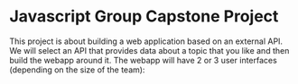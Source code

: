 # Javascript Group Capstone Project
This project is about building a web application based on an external API. We will select an API that provides data about a topic that you like and then build the webapp around it. The webapp will have 2 or 3 user interfaces (depending on the size of the team):
